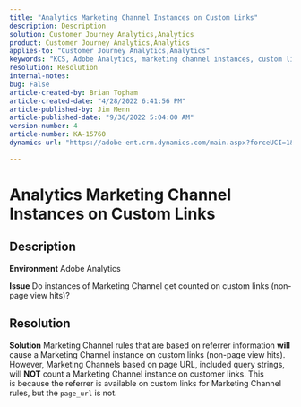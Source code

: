 ```yaml
---
title: "Analytics Marketing Channel Instances on Custom Links"
description: Description
solution: Customer Journey Analytics,Analytics
product: Customer Journey Analytics,Analytics
applies-to: "Customer Journey Analytics,Analytics"
keywords: "KCS, Adobe Analytics, marketing channel instances, custom links, FAQ"
resolution: Resolution
internal-notes: 
bug: False
article-created-by: Brian Topham
article-created-date: "4/28/2022 6:41:56 PM"
article-published-by: Jim Menn
article-published-date: "9/30/2022 5:04:00 AM"
version-number: 4
article-number: KA-15760
dynamics-url: "https://adobe-ent.crm.dynamics.com/main.aspx?forceUCI=1&pagetype=entityrecord&etn=knowledgearticle&id=f30e69e0-22c7-ec11-a7b6-0022480a1b03"

---
```

# Analytics Marketing Channel Instances on Custom Links

## Description


<b>Environment</b>
 Adobe Analytics

<b>Issue</b>
 Do instances of Marketing Channel get counted on custom links (non-page view hits)?


## Resolution


<b>Solution</b>
Marketing Channel rules that are based on referrer information <b>will</b> cause a Marketing Channel instance on custom links (non-page view hits).
However, Marketing Channels based on page URL, included query strings, will <b>NOT</b> count a Marketing Channel instance on customer links.
This is because the referrer is available on custom links for Marketing Channel rules, but the `page_url` is not.

